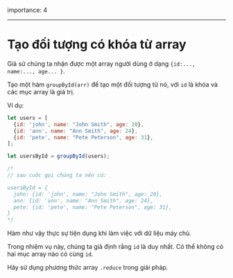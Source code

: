 importance: 4

---

# Tạo đối tượng có khóa từ array

Giả sử chúng ta nhận được một array người dùng ở dạng `{id:..., name:..., age... }`.

Tạo một hàm `groupById(arr)` để tạo một đối tượng từ nó, với `id` là khóa và các mục array là giá trị.

Ví dụ:

```js
let users = [
  {id: 'john', name: "John Smith", age: 20},
  {id: 'ann', name: "Ann Smith", age: 24},
  {id: 'pete', name: "Pete Peterson", age: 31},
];

let usersById = groupById(users);

/*
// sau cuộc gọi chúng ta nên có:

usersById = {
  john: {id: 'john', name: "John Smith", age: 20},
  ann: {id: 'ann', name: "Ann Smith", age: 24},
  pete: {id: 'pete', name: "Pete Peterson", age: 31},
}
*/
```

Hàm như vậy thực sự tiện dụng khi làm việc với dữ liệu máy chủ.

Trong nhiệm vụ này, chúng ta giả định rằng `id` là duy nhất. Có thể không có hai mục array nào có cùng `id`.

Hãy sử dụng phương thức array `.reduce` trong giải pháp.
